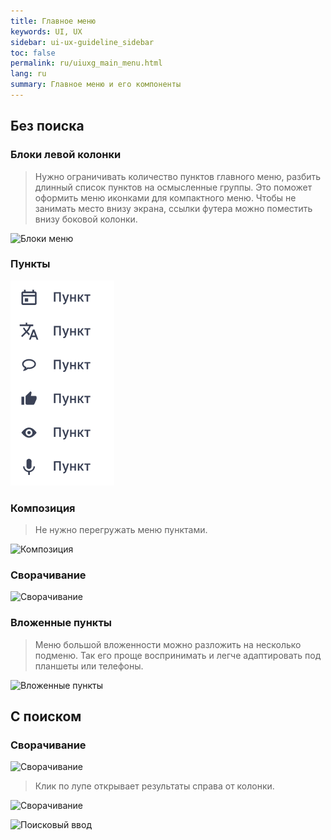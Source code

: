 ```yaml
---
title: Главное меню
keywords: UI, UX
sidebar: ui-ux-guideline_sidebar
toc: false
permalink: ru/uiuxg_main_menu.html
lang: ru
summary: Главное меню и его компоненты
---
```


## Без поиска

### Блоки левой колонки

> Нужно ограничивать количество пунктов главного меню, разбить длинный список пунктов на осмысленные группы. Это поможет оформить меню иконками для компактного меню. Чтобы не занимать место внизу экрана, ссылки футера можно поместить внизу боковой колонки.

![Блоки меню](../../../images/pages/guides/ui-ux-guideline/uiuxg_main_menu/1.png)

### Пункты

![Пункты](../../../images/pages/guides/ui-ux-guideline/uiuxg_main_menu/2.png)

### Композиция

> Не нужно перегружать меню пунктами.

![Композиция](../../../images/pages/guides/ui-ux-guideline/uiuxg_main_menu/3.png)

### Сворачивание

![Сворачивание](../../../images/pages/guides/ui-ux-guideline/uiuxg_main_menu/4.png)

### Вложенные пункты

> Меню большой вложенности можно разложить на несколько подменю. Так его проще воспринимать и легче адаптировать под планшеты или телефоны.

![Вложенные пункты](../../../images/pages/guides/ui-ux-guideline/uiuxg_main_menu/5.png)

## С поиском

### Сворачивание

![Сворачивание](../../../images/pages/guides/ui-ux-guideline/uiuxg_main_menu/6.png)

> Клик по лупе открывает результаты справа от колонки.

![Сворачивание](../../../images/pages/guides/ui-ux-guideline/uiuxg_main_menu/7.png)

![Поисковый ввод](../../../images/pages/guides/ui-ux-guideline/uiuxg_main_menu/8.png)
